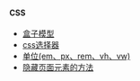 #### CSS
- [盒子模型](./盒子模型.md)
- [css选择器](./css选择器.md)
- [单位(em、px、rem、vh、vw)](./单位.md)
- [隐藏页面元素的方法](./隐藏页面元素的方法.md)